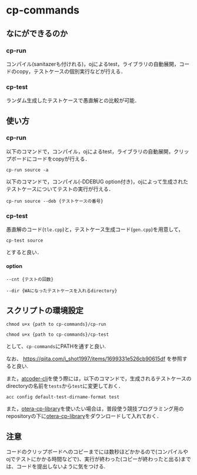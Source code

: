 # cp-commands

## なにができるのか

### cp-run

コンパイル(sanitazerも付けれる)，ojによるtest，ライブラリの自動展開，コードのcopy，テストケースの個別実行などが行える．

### cp-test

ランダム生成したテストケースで愚直解との比較が可能．

## 使い方

### cp-run

以下のコマンドで，コンパイル，ojによるtest，ライブラリの自動展開，クリップボードにコードをcopyが行える．
```
cp-run source -a
```
以下のコマンドで，コンパイル(-DDEBUG option付き)，ojによって生成されたテストケースについてテストの実行が行える．
```
cp-run source --deb {テストケースの番号} 
```

### cp-test

愚直解のコード(```tle.cpp```)と，テストケース生成コード(```gen.cpp```)を用意して，

```
cp-test source
```
とすると良い．

#### option

```
--cnt {テストの回数} 
```

```
--dir {WAになったテストケースを入れるdirectory}
```

## スクリプトの環境設定

```
chmod u+x {path to cp-commands}/cp-run
```
```
chmod u+x {path to cp-commands}/cp-test
```

として、`cp-commands`にPATHを通すと良い.

なお、 https://qiita.com/i_shot1997/items/1699331e526cb90615df を参照すると良い.

また，[atcoder-cli](https://github.com/Tatamo/atcoder-cli)を使う際には，以下のコマンドで，生成されるテストケースのdirectoryの名前を`tests`から`test`に変更しておく．

```
acc config default-test-dirname-format test
```

また，[otera-cp-library](https://github.com/otera99/otera-cp-library)を使いたい場合は，普段使う競技プログラミング用のrepositoryの下に[otera-cp-library](https://github.com/otera99/otera-cp-library)をダウンロードして入れておく．

## 注意
コードのクリップボードへのコピーまでには数秒ほどかかるので(コンパイルやojでテストにかかる時間などで)、実行が終わった(コピーが終わったと出る)までは、コードを提出しないように気をつける.